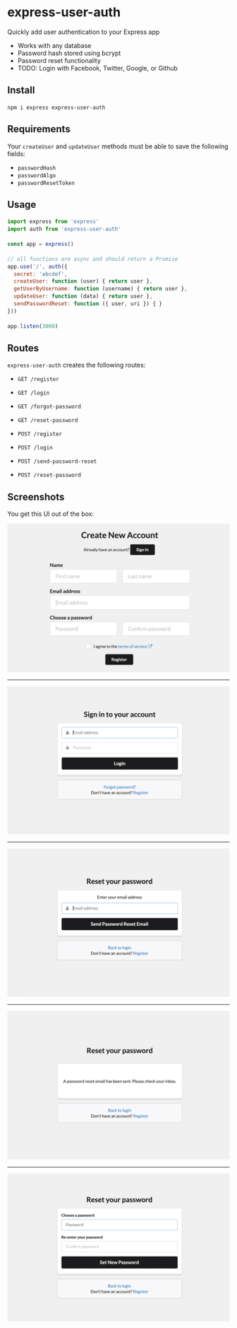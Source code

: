 # express-user-auth

Quickly add user authentication to your Express app

- Works with any database
- Password hash stored using bcrypt
- Password reset functionality
- TODO: Login with Facebook, Twitter, Google, or Github

## Install 

```
npm i express express-user-auth
```

## Requirements

Your `createUser` and `updateUser` methods must be able to save the following fields: 
- `passwordHash`
- `passwordAlgo`
- `passwordResetToken`

## Usage

```js
import express from 'express'
import auth from 'express-user-auth'
 
const app = express()
 
// all functions are async and should return a Promise
app.use('/', auth({
  secret: 'abcdef',
  createUser: function (user) { return user },
  getUserByUsername: function (username) { return user },
  updateUser: function (data) { return user },
  sendPasswordReset: function ({ user, uri }) { }
}))

app.listen(3000)
```

## Routes

`express-user-auth` creates the following routes:

- `GET /register`
- `GET /login`
- `GET /forgot-password`
- `GET /reset-password`

- `POST /register`
- `POST /login`
- `POST /send-password-reset`
- `POST /reset-password`

## Screenshots

You get this UI out of the box:

<img src='screenshots/register.png' />
<hr />
<img src='screenshots/sign-in.png' />
<hr />
<img src='screenshots/forgot-password.png' />
<hr />
<img src='screenshots/email-sent.png' />
<hr />
<img src='screenshots/choose-password.png' />


